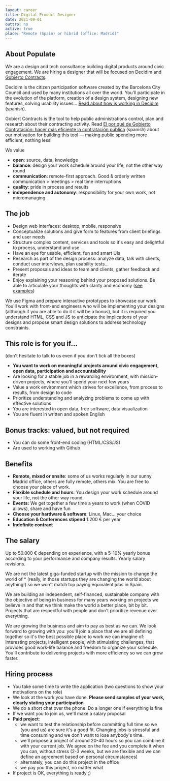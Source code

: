 ```yaml
---
layout: career
title: Digital Product Designer
date: 2021-09-01
outtro: no
active: true
place: "Remote (Spain) or hibrid (office: Madrid)"
---
```



## About Populate

We are a design and tech consultancy building digital products around civic engagement. We are hiring a designer that will be focused on Decidim and [Gobierto Contracts](https://contratos.gobierto.es).

Decidim is the citizen participation software created by the Barcelona City Council and used by many institutions all over the world. You'll participate in the evolution of the platform, creation of a design system, designing new features, solving usability issues... [Read about how is working in Decidim](https://gobierto.es/blog/20180123-decidim-diseno-populate.html#c%C3%B3mo-se-trabaja-en-decidim) (spanish).

Gobiert Contracts is the tool to help public administrations control, plan and research about their contracting activity. Read [El por qué de Gobierto Contratación: hacer más eficiente la contratación pública](https://gobierto.es/blog/20210527-gobierto-contratacion.html) (spanish) about our motivation for building this tool — making public spending more efficient, nothing less!

We value

- **open**: source, data, knowledge
- **balance**: design your work schedule around your life, not the other way round
- **communication**: remote-first approach. Good & orderly written communication > meetings > real time interruptions
- **quality**: pride in process and results
- **independence and autonomy**: responsibility for your own work, not micromanaging


## The job

- Design web interfaces: desktop, mobile, responsive
- Conceptualize solutions and give form to features from client briefings and user needs
- Structure complex content, services and tools so it's easy and delightful to process, understand and use
- Have an eye for usable, efficient, fun and smart UIs
- Research as part of the design process: analyze data, talk with clients, conduct user interviews, plan usability tests...
- Present proposals and ideas to team and clients, gather feedback and iterate
- Enjoy explaining your reasoning behind your proposed solutions. Be able to articulate your thoughts with clarity and economy ([see](https://github.com/decidim/decidim/issues/7894#issuecomment-828472736) [examples](https://github.com/decidim/decidim/issues/3843))

We use Figma and prepare interactive prototypes to showcase our work. You'll work with front-end engineers who will be implementing your designs (although if you are able to do it it will be a bonus), but it is required you understand HTML, CSS and JS to anticipate the implications of your designs and propose smart design solutions to address technology constraints.

## This role is for you if...

(don't hesitate to talk to us even if you don't tick all the boxes)

- **You want to work on meaningful projects around civic engagement, open data, participation and accountability**
- Are looking for a stable job in a rewarding environment, with mission-driven projects, where you'll spend your next few years
- Value a work environment which strives for excellence, from process to results, from design to code
- Prioritize understanding and analyzing problems to come up with effective solutions
- You are interested in open data, free software, data visualization
- You are fluent in written and spoken English

## Bonus tracks: valued, but not required

- You can do some front-end coding (HTML/CSS/JS)
- Are used to working with Github


## Benefits

- **Remote, mixed or onsite**: some of us works regularly in our sunny Madrid office, others are fully remote, others mix. You are free to choose your place of work.
- **Flexible schedule and hours**: You design your work schedule around your life, not the other way round.
- **Events:** We get together a few time a years to work (when COVID allows), share and have fun
- **Choose your hardware & software**: Linux, Mac... your choice
- **Education & Conferences stipend** 1.200 € per year
- **Indefinite contract**


## The salary

Up to 50.000 € depending on experience, with a 5-10% yearly bonus according to your performance and company results. Yearly salary revisions.

We are not the latest giga-funded startup with the mission to change the world of * (really, in those startups they are changing the world about anything!) so we won't match top paying equivalent jobs in Spain.

We are building an independent, self-financed, sustainable company with the objective of being in business for many years working on projects we believe in and that we think make the world a better place, bit by bit. Projects that are respectful with people and don't prioritize revenue over everything.

We are growing the business and aim to pay as best as we can. We look forward to growing with you: you'll join a place that we are all defining together so it's the best possible place to work we can imagine of: Interesting projects, intelligent people, with stimulating challenges, that provides good work-life balance and freedom to organize your schedule. You'll contribute to delivering projects with more efficiency so we can grow faster.



## Hiring process

- You take some time to write the application (two questions to show your motivations on the role)
- We look at the work you have done. **Please send samples of your work, clearly stating your participation**
- We do a short chat over the phone. Do a longer one if everything is fine
- If we want you to join us, we'll make a salary proposal
- **Paid project**:
  - we want to test the relationship before committing full time so we (you and us) are sure it's a good fit. Changing jobs is stressful and time consuming and we don't want to lose anybody's time.
  - we'll propose a project of around 20-40 hours so you can combine it with your current job. We agree on the fee and you complete it when you can, without stress (2-3 weeks, but we are flexible and we can define an agreement based on personal circumstances)
  - alternately, you can do this project in the office
  - we pay you this project, no matter what
- If project is OK, everything is ready ;)



